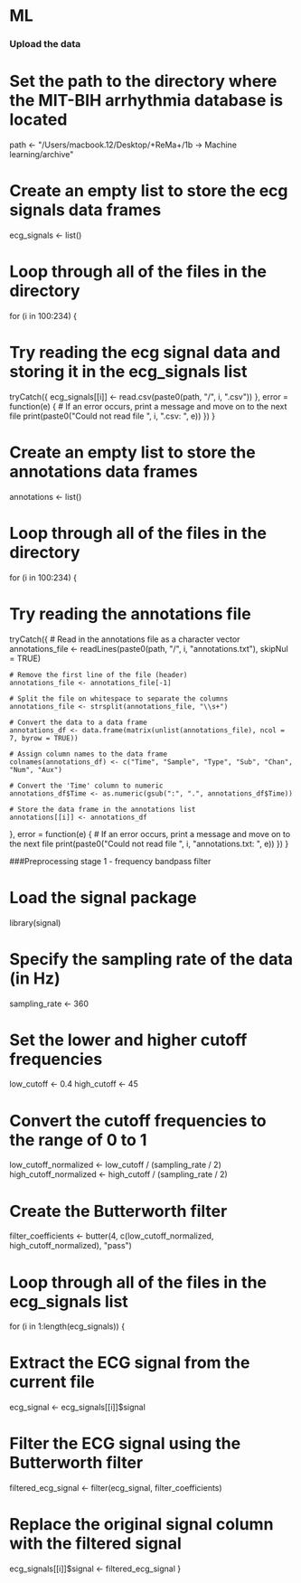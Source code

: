# ML

### Upload the data 
# Set the path to the directory where the MIT-BIH arrhythmia database is located
path <- "/Users/macbook.12/Desktop/+ReMa+/1b -> Machine learning/archive" 

# Create an empty list to store the ecg signals data frames
ecg_signals <- list()

# Loop through all of the files in the directory
for (i in 100:234) {
  # Try reading the ecg signal data and storing it in the ecg_signals list
  tryCatch({
    ecg_signals[[i]] <- read.csv(paste0(path, "/", i, ".csv"))
  }, error = function(e) {
    # If an error occurs, print a message and move on to the next file
    print(paste0("Could not read file ", i, ".csv: ", e))
  })
}

# Create an empty list to store the annotations data frames
annotations <- list()

# Loop through all of the files in the directory
for (i in 100:234) {
  # Try reading the annotations file
  tryCatch({
    # Read in the annotations file as a character vector
    annotations_file <- readLines(paste0(path, "/", i, "annotations.txt"), skipNul = TRUE)
    
    # Remove the first line of the file (header)
    annotations_file <- annotations_file[-1]
    
    # Split the file on whitespace to separate the columns
    annotations_file <- strsplit(annotations_file, "\\s+")
    
    # Convert the data to a data frame
    annotations_df <- data.frame(matrix(unlist(annotations_file), ncol = 7, byrow = TRUE))
    
    # Assign column names to the data frame
    colnames(annotations_df) <- c("Time", "Sample", "Type", "Sub", "Chan", "Num", "Aux")
    
    # Convert the 'Time' column to numeric
    annotations_df$Time <- as.numeric(gsub(":", ".", annotations_df$Time))
    
    # Store the data frame in the annotations list
    annotations[[i]] <- annotations_df
  }, error = function(e) {
    # If an error occurs, print a message and move on to the next file
    print(paste0("Could not read file ", i, "annotations.txt: ", e))
  })
}


###Preprocessing stage 1 - frequency bandpass filter
# Load the signal package
library(signal)

# Specify the sampling rate of the data (in Hz)
sampling_rate <- 360

# Set the lower and higher cutoff frequencies
low_cutoff <- 0.4
high_cutoff <- 45

# Convert the cutoff frequencies to the range of 0 to 1
low_cutoff_normalized <- low_cutoff / (sampling_rate / 2)
high_cutoff_normalized <- high_cutoff / (sampling_rate / 2)

# Create the Butterworth filter
filter_coefficients <- butter(4, c(low_cutoff_normalized, high_cutoff_normalized), "pass")

# Loop through all of the files in the ecg_signals list
for (i in 1:length(ecg_signals)) {
  # Extract the ECG signal from the current file
  ecg_signal <- ecg_signals[[i]]$signal
  
  # Filter the ECG signal using the Butterworth filter
  filtered_ecg_signal <- filter(ecg_signal, filter_coefficients)
  
  # Replace the original signal column with the filtered signal
  ecg_signals[[i]]$signal <- filtered_ecg_signal
}
